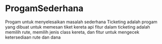 # ProgamSederhana
Progam untuk menyelesaikan masalah sederhana
Ticketing adalah progam yang dibuat untuk memesan tiket kereta api
    fitur dalam ticketing adalah memilih rute, memilih jenis class kereta, dan fitur untuk mengecek ketersediaan rute dan dana
